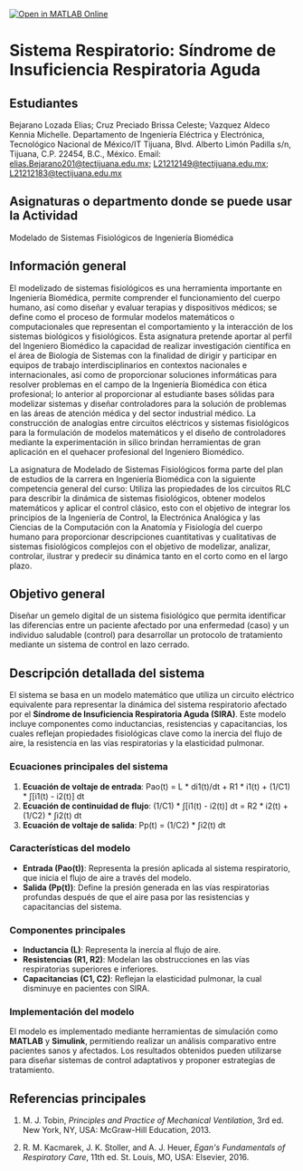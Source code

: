 [![Open in MATLAB Online](https://www.mathworks.com/images/responsive/global/open-in-matlab-online.svg)](https://matlab.mathworks.com/open/github/v1?repo=Eliaslozadam/Sistema-Rrspiratorio-Sindrome-de-Insuficiencia-Respiratorio-Agudo)

# Sistema Respiratorio: Síndrome de Insuficiencia Respiratoria Aguda
## Estudiantes
Bejarano Lozada Elias; Cruz Preciado Brissa Celeste; Vazquez Aldeco Kennia Michelle.
Departamento de Ingeniería Eléctrica y Electrónica, Tecnológico Nacional de México/IT Tijuana, Blvd. Alberto Limón Padilla s/n, Tijuana, C.P. 22454, B.C., México. Email: elias.Bejarano201@tectijuana.edu.mx; L21212149@tectijuana.edu.mx; L21212183@tectijuana.edu.mx

## Asignaturas o departmento donde se puede usar la Actividad
Modelado de Sistemas Fisiológicos de Ingeniería Biomédica

## Información general
El modelizado de sistemas fisiológicos es una herramienta importante en Ingeniería Biomédica, permite comprender el funcionamiento del cuerpo humano, así como diseñar y evaluar terapias y dispositivos médicos; se define como el proceso de formular modelos matemáticos o computacionales que representan el comportamiento y la interacción de los sistemas biológicos y fisiológicos. Esta asignatura pretende aportar al perfil del Ingeniero Biomédico la capacidad de realizar investigación científica en el área de Biología de Sistemas con la finalidad de dirigir y participar en equipos de trabajo interdisciplinarios en contextos nacionales e internacionales, así como de proporcionar soluciones informáticas para resolver problemas en el campo de la Ingeniería Biomédica con ética profesional; lo anterior al proporcionar al estudiante bases sólidas para modelizar sistemas y diseñar controladores para la solución de problemas en las áreas de atención médica y del sector industrial médico. La construcción de analogías entre circuitos eléctricos y sistemas fisiológicos para la formulación de modelos matemáticos y el diseño de controladores mediante la experimentación in silico brindan herramientas de gran aplicación en el quehacer profesional del Ingeniero Biomédico.

La asignatura de Modelado de Sistemas Fisiológicos forma parte del plan de estudios de la carrera en Ingeniería Biomédica con la siguiente competencia general del curso: Utiliza las propiedades de los circuitos RLC para describir la dinámica de sistemas fisiológicos, obtener modelos matemáticos y aplicar el control clásico, esto con el objetivo de integrar los principios de la Ingeniería de Control, la Electrónica Analógica y las Ciencias de la Computación con la Anatomía y Fisiología del cuerpo humano para proporcionar descripciones cuantitativas y cualitativas de sistemas fisiológicos complejos con el objetivo de modelizar, analizar, controlar, ilustrar y predecir su dinámica tanto en el corto como en el largo plazo.

## Objetivo general
Diseñar un gemelo digital de un sistema fisiológico que permita identificar las diferencias entre un paciente afectado por una enfermedad (caso) y un individuo saludable (control) para desarrollar un protocolo de tratamiento mediante un sistema de control en lazo cerrado.

## Descripción detallada del sistema
El sistema se basa en un modelo matemático que utiliza un circuito eléctrico equivalente para representar la dinámica del sistema respiratorio afectado por el **Síndrome de Insuficiencia Respiratoria Aguda (SIRA)**. Este modelo incluye componentes como inductancias, resistencias y capacitancias, los cuales reflejan propiedades fisiológicas clave como la inercia del flujo de aire, la resistencia en las vías respiratorias y la elasticidad pulmonar. 

### Ecuaciones principales del sistema
1. **Ecuación de voltaje de entrada**:  Pao(t) = L * di1(t)/dt + R1 * i1(t) + (1/C1) * ∫[i1(t) - i2(t)] dt
2. **Ecuación de continuidad de flujo**:  (1/C1) * ∫[i1(t) - i2(t)] dt = R2 * i2(t) + (1/C2) * ∫i2(t) dt
3. **Ecuación de voltaje de salida**:  Pp(t) = (1/C2) * ∫i2(t) dt

### Características del modelo
- **Entrada (Pao(t))**: Representa la presión aplicada al sistema respiratorio, que inicia el flujo de aire a través del modelo.
- **Salida (Pp(t))**: Define la presión generada en las vías respiratorias profundas después de que el aire pasa por las resistencias y capacitancias del sistema.

### Componentes principales
- **Inductancia (L)**: Representa la inercia al flujo de aire.  
- **Resistencias (R1, R2)**: Modelan las obstrucciones en las vías respiratorias superiores e inferiores.  
- **Capacitancias (C1, C2)**: Reflejan la elasticidad pulmonar, la cual disminuye en pacientes con SIRA.  

### Implementación del modelo
El modelo es implementado mediante herramientas de simulación como **MATLAB** y **Simulink**, permitiendo realizar un análisis comparativo entre pacientes sanos y afectados. Los resultados obtenidos pueden utilizarse para diseñar sistemas de control adaptativos y proponer estrategias de tratamiento.

## Referencias principales

1. M. J. Tobin, *Principles and Practice of Mechanical Ventilation*, 3rd ed. New York, NY, USA: McGraw-Hill Education, 2013.

2. R. M. Kacmarek, J. K. Stoller, and A. J. Heuer, *Egan's Fundamentals of Respiratory Care*, 11th ed. St. Louis, MO, USA: Elsevier, 2016.

